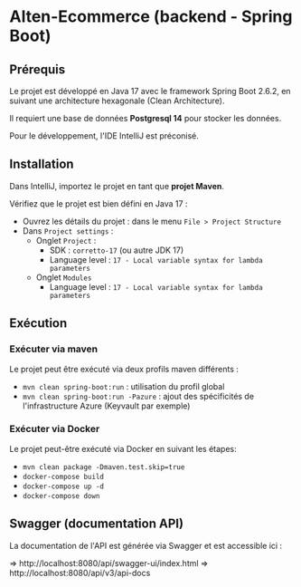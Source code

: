 # Alten-Ecommerce (backend - Spring Boot)

## Prérequis

Le projet est développé en Java 17 avec le framework Spring Boot 2.6.2, 
en suivant une architecture hexagonale (Clean Architecture).

Il requiert une base de données **Postgresql 14** pour stocker les données.

Pour le développement, l'IDE IntelliJ est préconisé.

## Installation

Dans IntelliJ, importez le projet en tant que **projet Maven**.

Vérifiez que le projet est bien défini en Java 17 :

* Ouvrez les détails du projet : dans le menu ``File > Project Structure``
* Dans ``Project settings`` :
    * Onglet ``Project`` :
        * SDK : ``corretto-17`` (ou autre JDK 17)
        * Language level : ``17 - Local variable syntax for lambda parameters``
    * Onglet ``Modules``
        * Language level : ``17 - Local variable syntax for lambda parameters``

## Exécution

### Exécuter via maven

Le projet peut être exécuté via deux profils maven différents :

* ``mvn clean spring-boot:run`` : utilisation du profil global
* ``mvn clean spring-boot:run -Pazure`` : ajout des spécificités de l'infrastructure Azure (Keyvault par exemple)

### Exécuter via Docker

Le projet peut-être exécuté via Docker en suivant les étapes:

* ``mvn clean package -Dmaven.test.skip=true``
* ``docker-compose build``
* ``docker-compose up -d``
* ``docker-compose down``

## Swagger (documentation API)

La documentation de l'API est générée via Swagger et est accessible ici :

=> http://localhost:8080/api/swagger-ui/index.html
=> http://localhost:8080/api/v3/api-docs

